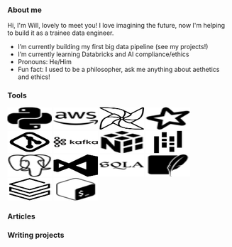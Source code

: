 ### About me

Hi, I'm Will, lovely to meet you! I love imagining the future, now I'm helping to build it as a trainee data engineer.

- I’m currently building my first big data pipeline (see my projects!) 
- I’m currently learning Databricks and AI compliance/ethics
- Pronouns: He/Him
- Fun fact: I used to be a philosopher, ask me anything about aethetics and ethics! 

  
### Tools
<img src="https://raw.githubusercontent.com/WillEckersley/WillEckersley/main/personal_github_images/python.svg" width="100" height="50"> <img src="https://raw.githubusercontent.com/WillEckersley/WillEckersley/main/personal_github_images/amazonaws.svg" width="100" height="50"> <img src="https://raw.githubusercontent.com/WillEckersley/WillEckersley/main/personal_github_images/apache-airflow-svgrepo-com.svg" width="100" height="50"> <img src="https://raw.githubusercontent.com/WillEckersley/WillEckersley/main/personal_github_images/apachespark.svg" width="100" height="50"> <img src="https://raw.githubusercontent.com/WillEckersley/WillEckersley/main/personal_github_images/git-svgrepo-com.svg" width="100" height="50"> <img src="https://raw.githubusercontent.com/WillEckersley/WillEckersley/main/personal_github_images/kafka-svgrepo-com.svg" width="100" height="50"> <img src="https://raw.githubusercontent.com/WillEckersley/WillEckersley/main/personal_github_images/numpy.svg" width="100" height="50"> <img src="https://raw.githubusercontent.com/WillEckersley/WillEckersley/main/personal_github_images/pandas-svgrepo-com.svg" width="100" height="50"> <img src="https://raw.githubusercontent.com/WillEckersley/WillEckersley/main/personal_github_images/postgresql.svg" width="100" height="50"> <img src="https://raw.githubusercontent.com/WillEckersley/WillEckersley/main/personal_github_images/visual-studio-145-svgrepo-com.svg" width="100" height="50"> <img src="https://raw.githubusercontent.com/WillEckersley/WillEckersley/main/personal_github_images/sqlalchemy.svg" width="100" height="50"> <img src="https://raw.githubusercontent.com/WillEckersley/WillEckersley/main/personal_github_images/sqlite.svg" width="100" height="50"> <img src="https://raw.githubusercontent.com/WillEckersley/WillEckersley/main/databricks-svgrepo-com.svg" width="100" height="50"> <img
src="https://raw.githubusercontent.com/WillEckersley/WillEckersley/main/personal_github_images/gnubash.svg" width="100" height="50"> 

### Articles

### Writing projects 
